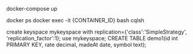 docker-compose up

docker ps
docker exec -it {CONTAINER_ID} bash
cqlsh

create keyspace mykeyspace with replication={'class':'SimpleStrategy', 'replication_factor':1};
use mykeyspace;
CREATE TABLE demo1(id int PRIMARY KEY, rate decimal, madeAt date, symbol text);
